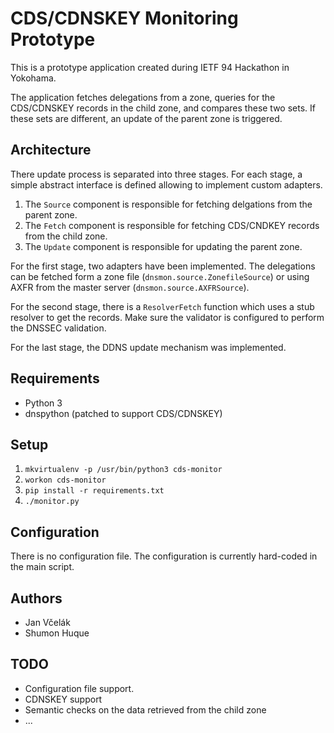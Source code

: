 # CDS/CDNSKEY Monitoring Prototype

This is a prototype application created during IETF 94 Hackathon in Yokohama.

The application fetches delegations from a zone, queries for the CDS/CDNSKEY
records in the child zone, and compares these two sets. If these sets are
different, an update of the parent zone is triggered.

## Architecture

There update process is separated into three stages. For each stage, a simple
abstract interface is defined allowing to implement custom adapters.

1. The `Source` component is responsible for fetching delgations from the parent zone.
2. The `Fetch` component is responsible for fetching CDS/CNDKEY records from the child zone.
3. The `Update` component is responsible for updating the parent zone.

For the first stage, two adapters have been implemented. The delegations can be
fetched form a zone file (`dnsmon.source.ZonefileSource`) or using AXFR from
the master server (`dnsmon.source.AXFRSource`).

For the second stage, there is a `ResolverFetch` function which uses a stub
resolver to get the records. Make sure the validator is configured to perform
the DNSSEC validation.

For the last stage, the DDNS update mechanism was implemented.

## Requirements

- Python 3
- dnspython (patched to support CDS/CDNSKEY)

## Setup

1. `mkvirtualenv -p /usr/bin/python3 cds-monitor`
2. `workon cds-monitor`
3. `pip install -r requirements.txt`
4. `./monitor.py`

## Configuration

There is no configuration file. The configuration is currently hard-coded
in the main script.

## Authors

- Jan Včelák
- Shumon Huque

## TODO

- Configuration file support.
- CDNSKEY support
- Semantic checks on the data retrieved from the child zone
- ...
